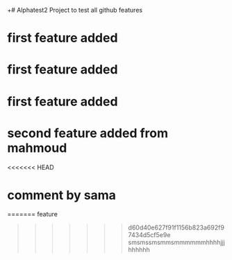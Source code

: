 +# Alphatest2
Project to test all github features 
# first feature added

# first feature added

# first feature added

# second feature added from mahmoud

<<<<<<< HEAD
# comment by sama
=======
feature
>>>>>>> d60d40e627f91f1156b823a692f97434d5cf5e9e
smsmssmsmmsmmmmmmhhhhjjjhhhhhh